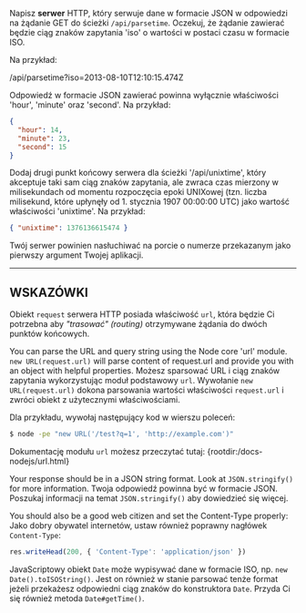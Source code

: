 Napisz **serwer** HTTP, który serwuje dane w formacie JSON w odpowiedzi na żądanie GET do ścieżki `/api/parsetime`. Oczekuj, że żądanie zawierać będzie ciąg znaków zapytania 'iso' o wartości w postaci czasu w formacie ISO.

Na przykład:

  /api/parsetime?iso=2013-08-10T12:10:15.474Z

Odpowiedź w formacie JSON zawierać powinna wyłącznie właściwości 'hour', 'minute' oraz 'second'. Na przykład:

```json
{
  "hour": 14,
  "minute": 23,
  "second": 15
}
```

Dodaj drugi punkt końcowy serwera dla ścieżki '/api/unixtime', który akceptuje taki sam ciąg znaków zapytania, ale zwraca czas mierzony w milisekundach od momentu rozpoczęcia epoki UNIXowej (tzn. liczba milisekund, które upłynęły od 1. stycznia 1907 00:00:00 UTC) jako wartość właściwości 'unixtime'. Na przykład:

```json
{ "unixtime": 1376136615474 }
```

Twój serwer powinien nasłuchiwać na porcie o numerze przekazanym jako pierwszy argument Twojej aplikacji.

----------------------------------------------------------------------
## WSKAZÓWKI

Obiekt `request` serwera HTTP posiada właściwość `url`, która będzie Ci potrzebna aby *"trasować" (routing)* otrzymywane żądania do dwóch punktów końcowych.

You can parse the URL and query string using the Node core 'url' module. `new URL(request.url)` will parse content of request.url and provide you with an object with helpful properties.
Możesz sparsować URL i ciąg znaków zapytania wykorzystując moduł podstawowy `url`. Wywołanie `new URL(request.url)` dokona parsowania wartości właściwości `request.url` i zwróci obiekt z użytecznymi właściwościami.

Dla przykładu, wywołaj następujący kod w wierszu poleceń:

```sh
$ node -pe "new URL('/test?q=1', 'http://example.com')"
```

Dokumentację modułu `url` możesz przeczytać tutaj:
  {rootdir:/docs-nodejs/url.html}

Your response should be in a JSON string format. Look at `JSON.stringify()` for more information.
Twoja odpowiedź powinna być w formacie JSON. Poszukaj informacji na temat `JSON.stringify()` aby dowiedzieć się więcej.

You should also be a good web citizen and set the Content-Type properly:
Jako dobry obywatel internetów, ustaw również poprawny nagłówek `Content-Type`:

```js
res.writeHead(200, { 'Content-Type': 'application/json' })
```

JavaScriptowy obiekt `Date` może wypisywać dane w formacie ISO, np. `new Date().toISOString()`. Jest on również w stanie parsować tenże format jeżeli przekażesz odpowiedni ciąg znaków do konstruktora `Date`. Przyda Ci się również metoda `Date#getTime()`.
